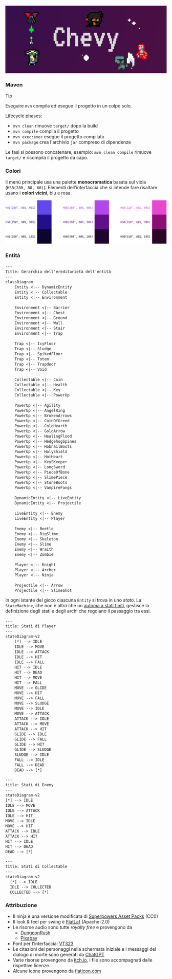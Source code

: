 ![banner](src/main/resources/banner.png)

### Maven

> [!TIP]
> Eseguire `mvn` compila ed esegue il progetto in un colpo solo.

Lifecycle phases:
  - `mvn clean` rimuove `target/` dopo la build
  - `mvn compile` compila il progetto
  - `mvn exec:exec` esegue il progetto compilato
  - `mvn package` crea l'archivio `jar` compreso di dipendenze

Le fasi si possono concatenare, esempio: `mvn clean compile` rimuove `target/` e ricompila il progetto da capo.

### Colori

Il menù principale usa una palette **monocromatica** basata sul viola (`HSB(280, 80, 60)`). Elementi dell'interfaccia che si intende fare risaltare usano i **colori vicini**, blu e rosa.

![Palette image](src/main/resources/style/palette.png)

### Entità

```mermaid
---
Title: Gerarchia dell'ereditarietà dell'entità
---
classDiagram
    Entity <|-- DynamicEntity
    Entity <|-- Collectable
    Entity <|-- Environment

    Environment <|-- Barrier
    Environment <|-- Chest
    Environment <|-- Ground
    Environment <|-- Wall
    Environment <|-- Stair
    Environment <|-- Trap

    Trap <|-- IcyFloor
    Trap <|-- Sludge
    Trap <|-- SpikedFloor
    Trap <|-- Totem
    Trap <|-- Trapdoor
    Trap <|-- Void

    Collectable <|-- Coin
    Collectable <|-- Health
    Collectable <|-- Key
    Collectable <|-- PowerUp

    PowerUp <|-- Agility
    PowerUp <|-- AngelRing
    PowerUp <|-- BrokenArrows
    PowerUp <|-- CoinOfGreed
    PowerUp <|-- ColdHearth
    PowerUp <|-- GoldArrow
    PowerUp <|-- HealingFlood
    PowerUp <|-- HedgehogSpines
    PowerUp <|-- HobnailBoots
    PowerUp <|-- HolyShield
    PowerUp <|-- HotHeart
    PowerUp <|-- KeySKeeper
    PowerUp <|-- LongSword
    PowerUp <|-- PieceOfBone
    PowerUp <|-- SlimePiece
    PowerUp <|-- StoneBoots
    PowerUp <|-- VampireFangs

    DynamicEntity <|-- LiveEntity
    DynamicEntity <|-- Projectile

    LiveEntity <|-- Enemy
    LiveEntity <|-- Player

    Enemy <|-- Beetle
    Enemy <|-- BigSlime
    Enemy <|-- Skeleton
    Enemy <|-- Slime
    Enemy <|-- Wraith
    Enemy <|-- Zombie

    Player <|-- Knight
    Player <|-- Archer
    Player <|-- Ninja

    Projectile <|-- Arrow
    Projectile <|-- SlimeShot
```



In ogni istante del gioco ciascuna `Entity` si trova in uno _stato_. La `StateMachine`, che non è altro che un [automa a stati finiti](https://it.wikipedia.org/wiki/Automa_a_stati_finiti), gestisce la definizione degli stati e degli archi che regolano il passaggio tra essi.

```mermaid
---
title: Stati di Player
---
stateDiagram-v2
    [*] --> IDLE
    IDLE --> MOVE
    IDLE --> ATTACK
    IDLE --> HIT
    IDLE --> FALL
    HIT --> IDLE
    HIT --> DEAD
    HIT --> MOVE
    HIT --> FALL
    MOVE --> GLIDE
    MOVE --> HIT
    MOVE --> FALL
    MOVE --> SLUDGE
    MOVE --> IDLE
    MOVE --> ATTACK
    ATTACK --> IDLE
    ATTACK --> MOVE
    ATTACK --> HIT
    GLIDE --> IDLE
    GLIDE --> FALL
    GLIDE --> HIT
    GLIDE --> SLUDGE
    SLUDGE --> IDLE
    FALL --> IDLE
    FALL --> DEAD
    DEAD --> [*]
```

```mermaid
---
title: Stati di Enemy
---
stateDiagram-v2
[*] --> IDLE
IDLE --> MOVE
IDLE --> ATTACK
IDLE --> HIT
MOVE --> IDLE
MOVE --> HIT
ATTACK --> IDLE
ATTACK --> HIT
HIT --> IDLE
HIT --> DEAD
DEAD --> [*]
```

```mermaid
---
title: Stati di Collectable
---
stateDiagram-v2
  [*] --> IDLE
  IDLE --> COLLECTED
  COLLECTED --> [*]
```


### Attribuzione

- Il ninja è una versione modificata di [Superpowers Asset Packs](https://github.com/sparklinlabs/superpowers-asset-packs) (CC0)
- Il look & feel per swing è [FlatLaf](https://www.formdev.com/flatlaf/) (Apache-2.0)
- Le risorse audio sono tutte _royalty free_ e provengono da
  - [DungeonRush](https://github.com/rapiz1/DungeonRush/tree/master/res/audio)
  - [Pixabay](https://pixabay.com/)
- Font per l'interfaccia: [VT323](https://fonts.google.com/specimen/VT323)
- Le citazioni dei personaggi nella schermata iniziale e i messaggi del dialogo di morte sono generati da [ChatGPT](https://chatgpt.com/)
- Varie risorse provengono da [itch.io](https://itch.io/gameView-assets), i file sono accompagnati dalle rispettive licenze.
- Alcune icone provengono da [flaticon.com](https://www.flaticon.com)
